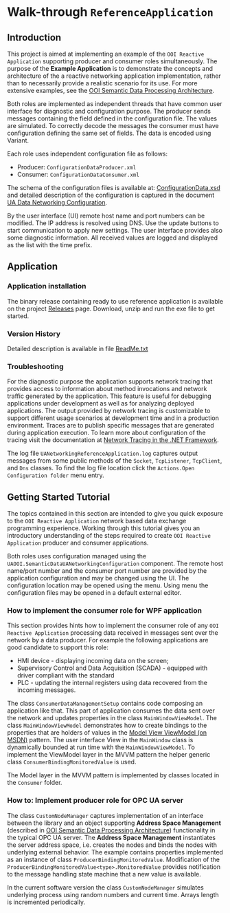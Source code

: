 # Walk-through `ReferenceApplication`

## Introduction

This project is aimed at implementing an example of the `OOI Reactive Application` supporting producer and consumer roles simultaneously. The purpose of the **Example Application** is to demonstrate the concepts and architecture of the a reactive networking application implementation, rather than to necessarily provide a realistic scenario for its use. For more extensive examples, see the [OOI Semantic Data Processing Architecture](../../SemanticData/README.MD).

Both roles are implemented as independent threads that have common user interface for diagnostic and configuration purpose. The producer sends messages containing the field defined in the configuration file. The values are simulated. To correctly decode the messages the consumer must have configuration defining the same set of fields. The data is encoded using Variant.

Each role uses independent configuration file as follows:

* Producer: `ConfigurationDataProducer.xml`
* Consumer: `ConfigurationDataConsumer.xml`

The schema of the configuration files is available at:  [ConfigurationData.xsd](../../Configuration/Networking/Serialization/ConfigurationData.xsd) and detailed description of the configuration is captured in the document [UA Data Networking Configuration](../../Configuration/Networking/README.MD#ua-data-networking-configuration).

By the user interface (UI) remote host name and port numbers can be modified. The IP address is resolved using DNS. Use the update buttons to start communication to apply new settings. The user interface provides also some diagnostic information. All received values are logged and displayed as the list with the time prefix.

## Application

### Application installation

The binary release containing ready to use reference application is available on the project [Releases][OOI.Releases] page. Download, unzip and run the exe file to get started. 

### Version History

Detailed description is available in file [ReadMe.txt](ReadMe.txt)

### Troubleshooting

For the diagnostic purpose the application supports network tracing that provides access to information about method invocations and network traffic generated by the application. This feature is useful for debugging applications under development as well as for analyzing deployed applications. The output provided by network tracing is customizable to support different usage scenarios at development time and in a production environment. Traces are to publish specific messages that are generated during application execution. To learn more about configuration of the tracing visit the documentation at [Network Tracing in the .NET Framework](https://msdn.microsoft.com/en-us/library/hyb3xww8.aspx). 

The log file `UANetworkingReferenceApplication.log` captures output messages from some public methods of the `Socket`, `TcpListener`, `TcpClient`, and `Dns` classes. To find the log file location click the `Actions.Open Configuration folder` menu entry.

## Getting Started Tutorial

The topics contained in this section are intended to give you quick exposure to the `OOI Reactive Application` network based data exchange programming experience. Working through this tutorial gives you an introductory understanding of the steps required to create `OOI Reactive Application` producer and consumer applications.

Both roles uses configuration managed using the `UAOOI.SemanticDataUANetworkingConfiguration` component. The remote host name/port number and the consumer port number are provided by the application configuration and may be changed using the UI. The configuration location may be opened using the menu. Using menu the configuration files may be opened in a default external editor.

### How to implement the consumer role for WPF application

This section provides hints how to implement the consumer role of any `OOI Reactive Application` processing data received in messages sent over the network by a data producer. For example the following applications are good candidate to support this role:

* HMI device - displaying incoming data on the screen;
* Supervisory Control and Data Acquisition (SCADA) - equipped with driver compliant with the standard
* PLC - updating the internal registers using data recovered from the incoming messages.

The class `ConsumerDataManagementSetup` contains code composing an application like that. This part of application consumes the data sent over the network and updates properties in the class `MainWindowViewModel`. The class `MainWindowViewModel` demonstrates how to create bindings to the properties that are holders of values in the [Model View ViewModel (on MSDN)](https://msdn.microsoft.com/en-us/magazine/dd419663.aspx) pattern. The user interface View in the `MainWindow` class is dynamically bounded at run time with the `MainWindowViewModel`. To implement the ViewModel layer in the MVVM pattern the helper generic class `ConsumerBindingMonitoredValue` is used.

The Model layer in the MVVM pattern is implemented by classes located in the `Consumer` folder.

### How to: Implement producer role for OPC UA server

The class `CustomNodeManager` captures implementation of an interface between the library and an object supporting  **Address Space Management** (described in  [OOI Semantic Data Processing Architecture](../../SemanticData/README.MD)) functionality in the typical OPC UA server. The **Address Space Management** instantiates the server address space, i.e. creates the nodes and binds the nodes with underlying external behavior. The example contains properties implemented as an instance of class `ProducerBindingMonitoredValue`. Modification of the `ProducerBindingMonitoredValue<type>.MonitoredValue` provides notification to the message handling state machine that a new value is available.

In the current software version the class `CustomNodeManager` simulates underlying process using random numbers and current time. Arrays length is incremented periodically.

[OOI.Releases]:https://github.com/mpostol/OPC-UA-OOI/releases